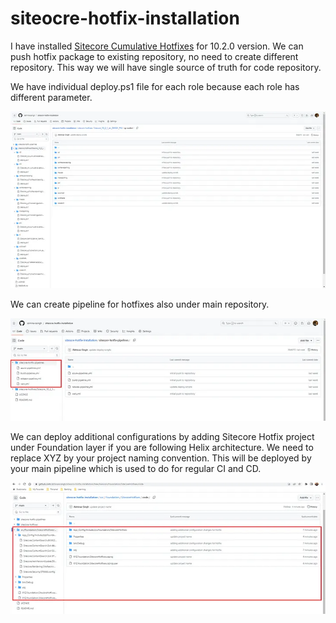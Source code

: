 # siteocre-hotfix-installation
I have installed [Sitecore Cumulative Hotfixes](https://medium.com/@abhinavkumarsingh06/how-to-install-sitecore-hotfixes-on-paas-architecture-97b4cf6d7f8f) for 10.2.0 version. We can push hotfix package to existing repository, no need to create different repository. This way we will have single source of truth for code repository.

We have individual deploy.ps1 file for each role because each role has different parameter.

![Code Repository Structure for Sitecore 10.2.0 Cumulative Hotfixes](image.png)

We can create pipeline for hotfixes also under main repository.

![Sitecore Hotfix Pipeline](image-1.png)

We can deploy additional configurations by adding Sitecore Hotfix project under Foundation layer if you are following Helix architecture. We need to replace XYZ by your project naming convention. This will be deployed by your main pipeline which is used to do for regular CI and CD.

![Sitecore Hotfix Additional Configuration Deployment](image-2.png)